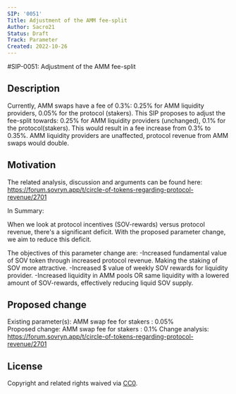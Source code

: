```yaml
---
SIP: '0051'
Title: Adjustment of the AMM fee-split
Author: Sacro21
Status: Draft
Track: Parameter
Created: 2022-10-26
---
```


#SIP-0051: Adjustment of the AMM fee-split 

## Description

Currently, AMM swaps have a fee of 0.3%: 0.25% for AMM liquidity providers, 0.05% for the protocol (stakers).
This SIP proposes to adjust the fee-split towards: 0.25% for AMM liquidity providers (unchanged), 0.1% for the protocol(stakers).
This would result in a fee increase from 0.3% to 0.35%. AMM liquidity providers are unaffected, protocol revenue from AMM swaps would double.

## Motivation

The related analysis, discussion and arguments can be found here: https://forum.sovryn.app/t/circle-of-tokens-regarding-protocol-revenue/2701

In Summary:

When we look at protocol incentives (SOV-rewards) versus protocol revenue, there's a significant deficit. 
With the proposed parameter change, we aim to reduce this deficit.

The objectives of this parameter change are:
-Increased fundamental value of SOV token through increased protocol revenue. Making the staking of SOV more attractive.
-Increased $ value of weekly SOV rewards for liquidity provider.
-Increased liquidity in AMM pools OR same liquidity with a lowered amount of SOV-rewards, effectively reducing liquid SOV supply. 


## Proposed change

Existing parameter(s): AMM swap fee for stakers : 0.05%  
Proposed change: AMM swap fee for stakers : 0.1%
Change analysis: https://forum.sovryn.app/t/circle-of-tokens-regarding-protocol-revenue/2701 

## License
Copyright and related rights waived via [CC0](https://creativecommons.org/publicdomain/zero/1.0/).
